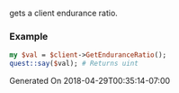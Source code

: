 gets a client endurance ratio.
### Example

```perl
my $val = $client->GetEnduranceRatio();
quest::say($val); # Returns uint
```


Generated On 2018-04-29T00:35:14-07:00